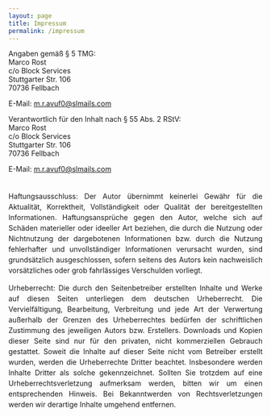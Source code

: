 ```yaml
---
layout: page
title: Impressum
permalink: /impressum
---
```

Angaben gemäß § 5 TMG:  
Marco Rost  
c/o Block Services  
Stuttgarter Str. 106  
70736 Fellbach  

E-Mail: m.r.avuf0@slmails.com

Verantwortlich für den Inhalt nach § 55 Abs. 2 RStV:  
Marco Rost  
c/o Block Services  
Stuttgarter Str. 106  
70736 Fellbach  

E-Mail: m.r.avuf0@slmails.com

<div style="text-align: justify; line-height: 1.5"><p><br>Haftungsausschluss: Der Autor übernimmt keinerlei Gewähr für die Aktualität, Korrektheit, Vollständigkeit oder Qualität der bereitgestellten Informationen. Haftungsansprüche gegen den Autor, welche sich auf Schäden materieller oder ideeller Art beziehen, die durch die Nutzung oder Nichtnutzung der dargebotenen Informationen bzw. durch die Nutzung fehlerhafter und unvollständiger Informationen verursacht wurden, sind grundsätzlich ausgeschlossen, sofern seitens des Autors kein nachweislich vorsätzliches oder grob fahrlässiges Verschulden vorliegt.</p>

<p>Urheberrecht: Die durch den Seitenbetreiber erstellten Inhalte und Werke auf diesen Seiten unterliegen dem deutschen Urheberrecht. Die Vervielfältigung, Bearbeitung, Verbreitung und jede Art der Verwertung außerhalb der Grenzen des Urheberrechtes bedürfen der schriftlichen Zustimmung des jeweiligen Autors bzw. Erstellers. Downloads und Kopien dieser Seite sind nur für den privaten, nicht kommerziellen Gebrauch gestattet. Soweit die Inhalte auf dieser Seite nicht vom Betreiber erstellt wurden, werden die Urheberrechte Dritter beachtet. Insbesondere werden Inhalte Dritter als solche gekennzeichnet. Sollten Sie trotzdem auf eine Urheberrechtsverletzung aufmerksam werden, bitten wir um einen entsprechenden Hinweis. Bei Bekanntwerden von Rechtsverletzungen werden wir derartige Inhalte umgehend entfernen.</p></div>
